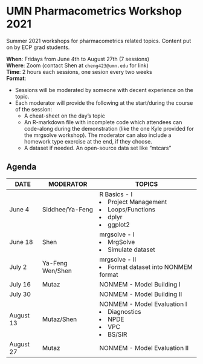 # UMN Pharmacometrics Workshop 2021
Summer 2021 workshops for pharmacometrics related topics. Content put on by ECP grad students.

**When**: Fridays from June 4th to August 27th (7 sessions)<br>
**Where**: Zoom (contact Shen at `cheng423@umn.edu` for link)<br>
**Time**: 2 hours each sessions, one sesion every two weeks<br>
**Format**:
- Sessions will be moderated by someone with decent experience on the topic.
- Each moderator will provide the following at the start/during the course of the session:
	- A cheat-sheet on the day’s topic
	- An R-markdown file with incomplete code which attendees can code-along during the demonstration (like the one Kyle provided for the mrgsolve workshop). The moderator can also include a homework type exercise at the end, if they choose.
	- A dataset if needed. An open-source data set like “mtcars”

## Agenda
|DATE|MODERATOR|TOPICS|
|--|--|--|
|June 4|Siddhee/Ya-Feng|R Basics - I <li>Project Management</li> <li>Loops/Functions</li>  <li>dplyr</li> <li>ggplot2</li>|
|June 18|Shen|mrgsolve - I <li>MrgSolve</li><li>Simulate dataset</li>|
|July 2|Ya-Feng Wen/Shen|mrgsolve - II <li>Format dataset into NONMEM format</li>|
|July 16|Mutaz |NONMEM - Model Building I|
|July 30| |NONMEM - Model Building II|<li>covariate selctions:scm,...</li>|
|August 13| Mutaz/Shen |NONMEM - Model Evaluation I <li>Diagnostics</li><li>NPDE</li><li>VPC</li><li>BS/SIR</li>| 
|August 27| Mutaz |NONMEM - Model Evaluation II|
